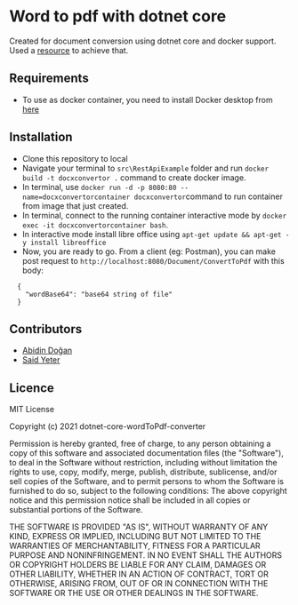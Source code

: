
# Word to pdf with dotnet core

Created for document conversion using dotnet core and docker support. 
Used a [resource](https://github.com/smartinmedia/Net-Core-DocX-HTML-To-PDF-Converter.git) to achieve that.

## Requirements
 - To use as docker container, you need to install Docker desktop from [here](https://www.docker.com/products/docker-desktop)

## Installation

 - Clone this repository to local 
 - Navigate your terminal to `src\RestApiExample` folder and run `docker build -t docxconvertor .` command to create docker image.
 - In terminal, use `docker run -d -p 8080:80 --name=docxconvertorcontainer docxconvertor`command to run container from image that just created.
 - In terminal, connect to the running container interactive mode by `docker exec -it docxconvertorcontainer bash`.
 - In interactive mode install libre office using `apt-get update && apt-get -y install libreoffice`
 - Now, you are ready to go. From a client (eg: Postman), you can make post request to `http://localhost:8080/Document/ConvertToPdf` with this body:
```
  {
    "wordBase64": "base64 string of file"
  }
```
 
## Contributors

 - [Abidin Doğan](https://github.com/AbidinDogan)
 - [Said Yeter](https://github.com/kordiseps)

## Licence

MIT License

Copyright (c) 2021 dotnet-core-wordToPdf-converter

Permission is hereby granted, free of charge, to any person obtaining a copy
of this software and associated documentation files (the "Software"), to deal
in the Software without restriction, including without limitation the rights
to use, copy, modify, merge, publish, distribute, sublicense, and/or sell
copies of the Software, and to permit persons to whom the Software is
furnished to do so, subject to the following conditions:
The above copyright notice and this permission notice shall be included in all
copies or substantial portions of the Software.

THE SOFTWARE IS PROVIDED "AS IS", WITHOUT WARRANTY OF ANY KIND, EXPRESS OR
IMPLIED, INCLUDING BUT NOT LIMITED TO THE WARRANTIES OF MERCHANTABILITY,
FITNESS FOR A PARTICULAR PURPOSE AND NONINFRINGEMENT. IN NO EVENT SHALL THE
AUTHORS OR COPYRIGHT HOLDERS BE LIABLE FOR ANY CLAIM, DAMAGES OR OTHER
LIABILITY, WHETHER IN AN ACTION OF CONTRACT, TORT OR OTHERWISE, ARISING FROM,
OUT OF OR IN CONNECTION WITH THE SOFTWARE OR THE USE OR OTHER DEALINGS IN THE
SOFTWARE.
